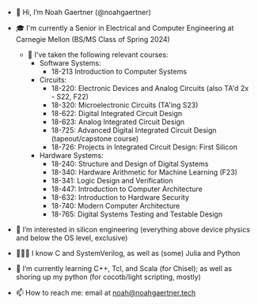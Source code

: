 - 👋 Hi, I’m Noah Gaertner (@noahgaertner)
- 🎓 I'm currently a Senior in Electrical and Computer Engineering at Carnegie Mellon (BS/MS Class of Spring 2024)
   - 🧠 I've taken the following relevant courses:
      - Software Systems: 
         - 18-213 Introduction to Computer Systems
      - Circuits:
         - 18-220: Electronic Devices and Analog Circuits (also TA'd 2x - S22, F22)
         - 18-320: Microelectronic Circuits (TA'ing S23)
         - 18-622: Digital Integrated Circuit Design
         - 18-623: Analog Integrated Circuit Design 
         - 18-725: Advanced Digital Integrated Circuit Design (tapeout/capstone course)
         - 18-726: Projects in Integrated Circuit Design: First Silicon
      - Hardware Systems:
         - 18-240: Structure and Design of Digital Systems
         - 18-340: Hardware Arithmetic for Machine Learning (F23)
         - 18-341: Logic Design and Verification
         - 18-447: Introduction to Computer Architecture 
         - 18-632: Introduction to Hardware Security
         - 18-740: Modern Computer Architecture
         - 18-765: Digital Systems Testing and Testable Design

- 👀 I’m interested in silicon engineering (everything above device physics and below the OS level, exclusive)
- 👨🏻‍💻 I know C and SystemVerilog, as well as (some) Julia and Python
- 🌱 I’m currently learning C++, Tcl, and Scala (for Chisel); as well as shoring up my python (for cocotb/light scripting, mostly)
- 📫 How to reach me: email at noah@noahgaertner.tech

<!---
noahgaertner/noahgaertner is a ✨ special ✨ repository because its `README.md` (this file) appears on your GitHub profile.
You can click the Preview link to take a look at your changes.
--->
